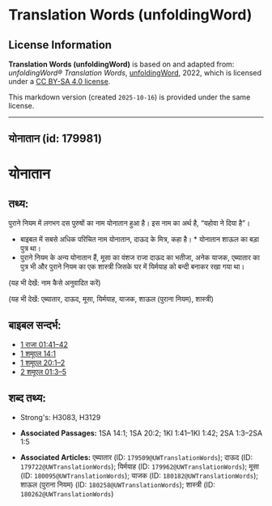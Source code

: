 # Translation Words (unfoldingWord)

## License Information

**Translation Words (unfoldingWord)** is based on and adapted from: _unfoldingWord® Translation Words_, [unfoldingWord](https://unfoldingword.org/utw), 2022, which is licensed under a [CC BY-SA 4.0 license](https://creativecommons.org/licenses/by-sa/4.0/legalcode.en).

This markdown version (created `2025-10-16`) is provided under the same license.



--------------------------------

## योनातान (id: 179981)

योनातान
=======

तथ्य:
-----

पुराने नियम में लगभग दस पुरुषों का नाम योनातान हुआ है। इस नाम का अर्थ है, “यहोवा ने दिया है”।

* बाइबल में सबसे अधिक परिचित नाम योनातान, दाऊद के मित्र, कहा है। \* योनातान शाऊल का बड़ा पुत्र था।
* पुराने नियम के अन्य योनातान हैं, मूसा का वंशज राजा दाऊद का भतीजा, अनेक याजक, एब्यातार का पुत्र भी और पुराने नियम का एक शास्त्री जिसके घर में यिर्मयाह को बन्दी बनाकर रखा गया था।

(यह भी देखें: नाम कैसे अनुवादित करें)

(यह भी देखें: एब्यातार, दाऊद, मूसा, यिर्मयाह, याजक, शाऊल (पुराना नियम), शास्त्री)

बाइबल सन्दर्भ:
--------------

* [1 राजा 01:41–42](https://ref.ly/1Kgs0:0)
* [1 शमूएल 14:1](https://ref.ly/1Sam0:0)
* [1 शमूएल 20:1–2](https://ref.ly/1Sam0:0)
* [2 शमूएल 01:3–5](https://ref.ly/2Sam0:0)

शब्द तथ्य:
----------

* Strong's: H3083, H3129

* **Associated Passages:** 1SA 14:1; 1SA 20:2; 1KI 1:41–1KI 1:42; 2SA 1:3–2SA 1:5
* **Associated Articles:** एब्यातार (ID: `179509@UWTranslationWords`); दाऊद (ID: `179722@UWTranslationWords`); यिर्मयाह (ID: `179962@UWTranslationWords`); मूसा (ID: `180095@UWTranslationWords`); याजक (ID: `180182@UWTranslationWords`); शाऊल (पुराना नियम) (ID: `180258@UWTranslationWords`); शास्त्री (ID: `180262@UWTranslationWords`)

